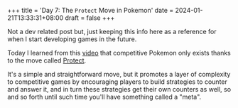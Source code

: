 +++
title = 'Day 7: The `Protect` Move in Pokemon'
date = 2024-01-21T13:33:31+08:00
draft = false
+++

Not a dev related post but, just keeping this info here as a reference for when I start developing games in the future.

Today I learned from this [video](https://www.youtube.com/watch?v=8dwocAz1A7M) that competitive Pokemon only exists thanks to the move called [Protect](<https://bulbapedia.bulbagarden.net/wiki/Protect_(move)>).

It's a simple and straightforward move, but it promotes a layer of complexity to competitive games by encouraging players to build strategies to counter and answer it, and in turn these strategies get their own counters as well, so and so forth until such time you'll have something called a "meta".
